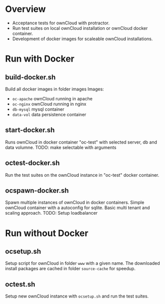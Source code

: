 Overview
========

* Acceptance tests for ownCloud with protractor.
* Run test suites on local ownCloud installation or ownCloud docker container.
* Development of docker images for scaleable ownCloud installations.

Run with Docker
===============

build-docker.sh
---------------

Build all docker images in folder images
Images: 

* ```oc-apache``` ownCloud running in apache
* ```oc-nginx``` ownCloud running in nginx
* ```db-mysql``` mysql container
* ```data-vol``` data persistence container

start-docker.sh
---------------

Runs ownCloud in docker container "oc-test" with selected server, db and data volumne.
TODO: make selectable with arguments

octest-docker.sh
----------------

Run the test suites on the ownCloud instance in "oc-test" docker container.

ocspawn-docker.sh
-----------------

Spawn multiple instances of ownCloud in docker containers.
Simple ownCloud container with a autoconfig for sqlite.
Basic multi tenant and scaling approach.
TODO: Setup loadbalancer

Run without Docker
==================

ocsetup.sh
----------

Setup script for ownCloud in folder ```www``` with a given name.
The downloaded install packages are cached in folder ```source-cache``` for speedup.

octest.sh
---------

Setup new ownCloud instance with ```ocsetup.sh``` and run the test suites.

